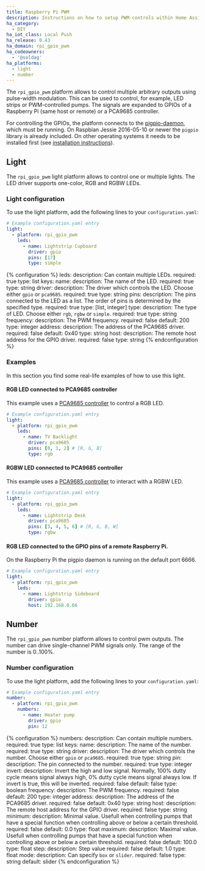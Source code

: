 ```yaml
---
title: Raspberry Pi PWM
description: Instructions on how to setup PWM-controls within Home Assistant.
ha_category:
  - DIY
ha_iot_class: Local Push
ha_release: 0.43
ha_domain: rpi_gpio_pwm
ha_codeowners:
  - '@soldag'
ha_platforms:
  - light
  - number
---
```


The `rpi_gpio_pwm` platform allows to control multiple arbitrary outputs using pulse-width modulation. This can be used to control, for example, LED strips or PWM-controlled pumps. The signals are expanded to GPIOs of a Raspberry Pi (same host or remote) or a PCA9685 controller. 

For controlling the GPIOs, the platform connects to the [pigpio-daemon](http://abyz.me.uk/rpi/pigpio/pigpiod.html), which must be running. On Raspbian Jessie 2016-05-10 or newer the `pigpio` library is already included. On other operating systems it needs to be installed first (see [installation instructions](https://github.com/soldag/python-pwmled#installation)).

## Light

The `rpi_gpio_pwm` light platform allows to control one or multiple lights. The LED driver supports one-color, RGB and RGBW LEDs. 

### Light configuration

To use the light platform, add the following lines to your `configuration.yaml`:

```yaml
# Example configuration.yaml entry
light:
  - platform: rpi_gpio_pwm
    leds:
      - name: Lightstrip Cupboard
        driver: gpio
        pins: [17]
        type: simple
```

{% configuration %}
leds:
  description: Can contain multiple LEDs.
  required: true
  type: list
  keys:
    name:
        description: The name of the LED.
        required: true
        type: string
    driver:
        description: The driver which controls the LED. Choose either `gpio` or `pca9685`.
        required: true
        type: string
    pins:
        description: The pins connected to the LED as a list. The order of pins is determined by the specified type.
        required: true
        type: [list, integer]
    type:
        description: The type of LED. Choose either `rgb`, `rgbw` or `simple`.
        required: true
        type: string
    frequency:
        description: The PWM frequency.
        required: false
        default: 200
        type: integer
    address:
        description: The address of the PCA9685 driver.
        required: false
        default: 0x40
        type: string
    host:
        description: The remote host address for the GPIO driver.
        required: false
        type: string
{% endconfiguration %}

### Examples

In this section you find some real-life examples of how to use this light.

#### RGB LED connected to PCA9685 controller

This example uses a [PCA9685 controller](https://www.nxp.com/products/interfaces/ic-bus-portfolio/ic-led-display-control/16-channel-12-bit-pwm-fm-plus-ic-bus-led-controller:PCA9685) to control a RGB LED.

```yaml
# Example configuration.yaml entry
light:
  - platform: rpi_gpio_pwm
    leds:
      - name: TV Backlight
        driver: pca9685
        pins: [0, 1, 2] # [R, G, B]
        type: rgb
```

#### RGBW LED connected to PCA9685 controller

This example uses a [PCA9685 controller](https://www.nxp.com/products/interfaces/ic-bus-portfolio/ic-led-display-control/16-channel-12-bit-pwm-fm-plus-ic-bus-led-controller:PCA9685) to interact with a RGBW LED.

```yaml
# Example configuration.yaml entry
light:
  - platform: rpi_gpio_pwm
    leds:
      - name: Lightstrip Desk
        driver: pca9685
        pins: [3, 4, 5, 6] # [R, G, B, W]
        type: rgbw
```

#### RGB LED connected to the GPIO pins of a remote Raspberry Pi.

On the Raspberry Pi the pigpio daemon is running on the default port 6666.

```yaml
# Example configuration.yaml entry
light:
  - platform: rpi_gpio_pwm
    leds:
      - name: Lightstrip Sideboard
        driver: gpio
        host: 192.168.0.66
```

## Number

The `rpi_gpio_pwm` number platform allows to control pwm outputs. The number can drive single-channel PWM signals only. The range of the number is 0..100%.

### Number configuration

To use the light platform, add the following lines to your `configuration.yaml`:

```yaml
# Example configuration.yaml entry
number:
  - platform: rpi_gpio_pwm
    numbers:
      - name: Heater pump
        driver: gpio
        pin: 12
```

{% configuration %}
numbers:
  description: Can contain multiple numbers.
  required: true
  type: list
  keys:
    name:
        description: The name of the number.
        required: true
        type: string
    driver:
        description: The driver which controls the number. Choose either `gpio` or `pca9685`.
        required: true
        type: string
    pin:
        description: The pin connected to the number.
        required: true
        type: integer
    invert:
        description: Invert the high and low signal. Normally, 100% dutty cycle means signal always high, 0% dutty cycle means signal always low. If invert is true, this will be inverted.
        required: false
        default: false
        type: boolean
    frequency:
        description: The PWM frequency.
        required: false
        default: 200
        type: integer
    address:
        description: The address of the PCA9685 driver.
        required: false
        default: 0x40
        type: string
    host:
        description: The remote host address for the GPIO driver.
        required: false
        type: string
    minimum:
        description: Minimal value. Usefull when controlling pumps that have a special function when controlling above or below a certain threshold.
        required: false
        default: 0.0
        type: float
    maximum:
        description: Maximal value. Usefull when controlling pumps that have a special function when controlling above or below a certain threshold.
        required: false
        default: 100.0
        type: float
    step:
        description: Step value
        required: false
        default: 1.0
        type: float
    mode:
        description: Can specify `box` or `slider`.
        required: false
        type: string
        default: slider
{% endconfiguration %}
